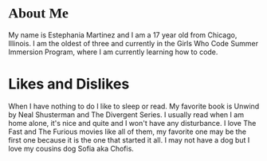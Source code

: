 <h1 style="font-family:verdana;">About Me</h1>
<p> My name is Estephania Martinez and I am a 17 year old from Chicago, Illinois. I am the oldest of three and currently in the Girls Who Code Summer Immersion Program, where I am currently learning how to code. </p>
<h1 style="font-family:verdana:">Likes and Dislikes</h2>
<p> When I have nothing to do I like to sleep or read. My favorite book is Unwind by Neal Shusterman and The Divergent Series. I usually read when I am home alone, it's nice and quite and I won't have any disturbance. I love The Fast and The Furious movies like all of them, my favorite one may be the first one because it is the one that started it all.  
I may not have a dog but I love my cousins dog Sofia aka Chofis.  
